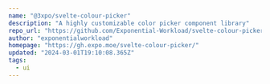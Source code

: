 ```yaml
---
name: "@3xpo/svelte-colour-picker"
description: "A highly customizable color picker component library"
repo_url: "https://github.com/Exponential-Workload/svelte-colour-picker"
author: "exponentialworkload"
homepage: "https://gh.expo.moe/svelte-colour-picker/"
updated: "2024-03-01T19:10:08.365Z"
tags: 
  - ui
---
```

